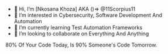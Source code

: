 - 👋 Hi, I’m [Nkosana Khoza] AKA ()=> @11Scorpius11
- 👀 I’m interested in Cybersecurity, Software Development And Automation
- 🌱 I’m currently learning Test Automation Frameworks 
- 💞️ I’m looking to collaborate on Everything And Anything

80% Of Your Code Today, Is 90% Someone's Code Tomorrow.

<!---
11Scorpius11/11Scorpius11 is a ✨ special ✨ repository because its `README.md` (this file) appears on your GitHub profile.
You can click the Preview link to take a look at your changes.
--->
